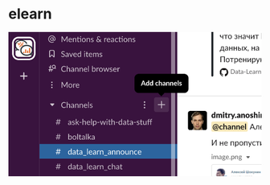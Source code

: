 # elearn

![img](https://github.com/Data-Learn/data-engineering/blob/master/img/slack%20add%20channel.png)